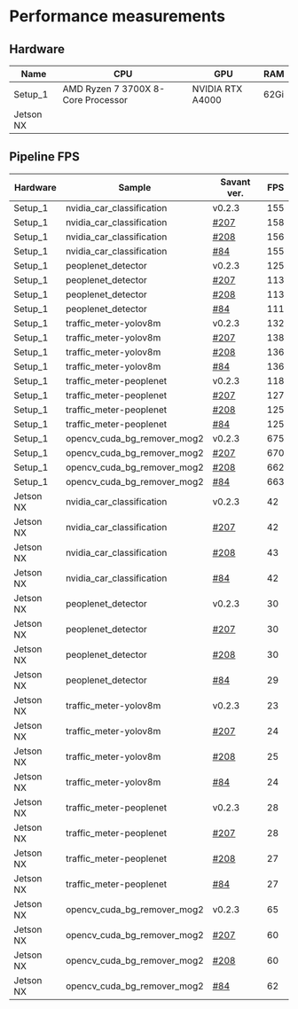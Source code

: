 # Performance measurements

## Hardware

| Name      | CPU                                | GPU              | RAM  |
| --------- | ---------------------------------- | ---------------- | ---- |
| Setup_1   | AMD Ryzen 7 3700X 8-Core Processor | NVIDIA RTX A4000 | 62Gi |
| Jetson NX |                                    |                  |      |

## Pipeline FPS

| Hardware  | Sample                      | Savant ver.                                                   | FPS |
| --------- | --------------------------- | ------------------------------------------------------------- | --- |
| Setup_1   | nvidia_car_classification   | v0.2.3                                                        | 155 |
| Setup_1   | nvidia_car_classification   | [#207](https://github.com/insight-platform/Savant/issues/207) | 158 |
| Setup_1   | nvidia_car_classification   | [#208](https://github.com/insight-platform/Savant/issues/208) | 156 |
| Setup_1   | nvidia_car_classification   | [#84](https://github.com/insight-platform/Savant/issues/84)   | 155 |
| Setup_1   | peoplenet_detector          | v0.2.3                                                        | 125 |
| Setup_1   | peoplenet_detector          | [#207](https://github.com/insight-platform/Savant/issues/207) | 113 |
| Setup_1   | peoplenet_detector          | [#208](https://github.com/insight-platform/Savant/issues/208) | 113 |
| Setup_1   | peoplenet_detector          | [#84](https://github.com/insight-platform/Savant/issues/84)   | 111 |
| Setup_1   | traffic_meter-yolov8m       | v0.2.3                                                        | 132 |
| Setup_1   | traffic_meter-yolov8m       | [#207](https://github.com/insight-platform/Savant/issues/207) | 138 |
| Setup_1   | traffic_meter-yolov8m       | [#208](https://github.com/insight-platform/Savant/issues/208) | 136 |
| Setup_1   | traffic_meter-yolov8m       | [#84](https://github.com/insight-platform/Savant/issues/84)   | 136 |
| Setup_1   | traffic_meter-peoplenet     | v0.2.3                                                        | 118 |
| Setup_1   | traffic_meter-peoplenet     | [#207](https://github.com/insight-platform/Savant/issues/207) | 127 |
| Setup_1   | traffic_meter-peoplenet     | [#208](https://github.com/insight-platform/Savant/issues/208) | 125 |
| Setup_1   | traffic_meter-peoplenet     | [#84](https://github.com/insight-platform/Savant/issues/84)   | 125 |
| Setup_1   | opencv_cuda_bg_remover_mog2 | v0.2.3                                                        | 675 |
| Setup_1   | opencv_cuda_bg_remover_mog2 | [#207](https://github.com/insight-platform/Savant/issues/207) | 670 |
| Setup_1   | opencv_cuda_bg_remover_mog2 | [#208](https://github.com/insight-platform/Savant/issues/208) | 662 |
| Setup_1   | opencv_cuda_bg_remover_mog2 | [#84](https://github.com/insight-platform/Savant/issues/84)   | 663 |
| Jetson NX | nvidia_car_classification   | v0.2.3                                                        | 42  |
| Jetson NX | nvidia_car_classification   | [#207](https://github.com/insight-platform/Savant/issues/207) | 42  |
| Jetson NX | nvidia_car_classification   | [#208](https://github.com/insight-platform/Savant/issues/208) | 43  |
| Jetson NX | nvidia_car_classification   | [#84](https://github.com/insight-platform/Savant/issues/84)   | 42  |
| Jetson NX | peoplenet_detector          | v0.2.3                                                        | 30  |
| Jetson NX | peoplenet_detector          | [#207](https://github.com/insight-platform/Savant/issues/207) | 30  |
| Jetson NX | peoplenet_detector          | [#208](https://github.com/insight-platform/Savant/issues/208) | 30  |
| Jetson NX | peoplenet_detector          | [#84](https://github.com/insight-platform/Savant/issues/84)   | 29  |
| Jetson NX | traffic_meter-yolov8m       | v0.2.3                                                        | 23  |
| Jetson NX | traffic_meter-yolov8m       | [#207](https://github.com/insight-platform/Savant/issues/207) | 24  |
| Jetson NX | traffic_meter-yolov8m       | [#208](https://github.com/insight-platform/Savant/issues/208) | 25  |
| Jetson NX | traffic_meter-yolov8m       | [#84](https://github.com/insight-platform/Savant/issues/84)   | 24  |
| Jetson NX | traffic_meter-peoplenet     | v0.2.3                                                        | 28  |
| Jetson NX | traffic_meter-peoplenet     | [#207](https://github.com/insight-platform/Savant/issues/207) | 28  |
| Jetson NX | traffic_meter-peoplenet     | [#208](https://github.com/insight-platform/Savant/issues/208) | 27  |
| Jetson NX | traffic_meter-peoplenet     | [#84](https://github.com/insight-platform/Savant/issues/84)   | 27  |
| Jetson NX | opencv_cuda_bg_remover_mog2 | v0.2.3                                                        | 65  |
| Jetson NX | opencv_cuda_bg_remover_mog2 | [#207](https://github.com/insight-platform/Savant/issues/207) | 60  |
| Jetson NX | opencv_cuda_bg_remover_mog2 | [#208](https://github.com/insight-platform/Savant/issues/208) | 60  |
| Jetson NX | opencv_cuda_bg_remover_mog2 | [#84](https://github.com/insight-platform/Savant/issues/84)   | 62  |
